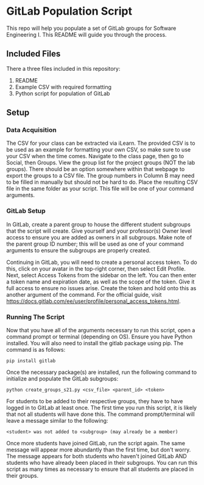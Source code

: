 # GitLab Population Script

This repo will help you populate a set of GitLab groups for Software Engineering I. This README will guide you through the process.

## Included Files

There a three files included in this repository:

1. README
2. Example CSV with required formatting
3. Python script for population of GitLab

## Setup

### Data Acquisition

The CSV for your class can be extracted via iLearn. The provided CSV is to be used as an example for formatting your own CSV, so make sure to use your CSV when the time comes. Navigate to the class page, then go to Social, then Groups. View the group list for the project groups (NOT the lab groups). There should be an option somewhere within that webpage to export the groups to a CSV file. The group numbers in Column B may need to be filled in manually but should not be hard to do. Place the resulting CSV file in the same folder as your script. This file will be one of your command arguments.

### GitLab Setup

In GitLab, create a parent group to house the different student subgroups that the script will create. Give yourself and your professor(s) Owner level access to ensure you are added as owners in all subgroups. Make note of the parent group ID number; this will be used as one of your command arguments to ensure the subgroups are properly created.

Continuing in GitLab, you will need to create a personal access token. To do this, click on your avatar in the top-right corner, then select Edit Profile. Next, select Access Tokens from the sidebar on the left. You can then enter a token name and expiration date, as well as the scope of the token. Give it full access to ensure no issues arise. Create the token and hold onto this as another argument of the command. For the official guide, visit https://docs.gitlab.com/ee/user/profile/personal_access_tokens.html. 

### Running The Script

Now that you have all of the arguments necessary to run this script, open a command prompt or terminal (depending on OS). Ensure you have Python installed. You will also need to install the gitlab package using pip. The command is as follows:

`pip install gitlab`

Once the necessary package(s) are installed, run the following command to initialize and populate the GitLab subgroups:

`python create_groups_s21.py <csv_file> <parent_id> <token>`

For students to be added to their respective groups, they have to have logged in to GitLab at least once. The first time you run this script, it is likely that not all students will have done this. The command prompt/terminal will leave a message similar to the following:

`<student> was not added to <subgroup> (may already be a member)`

Once more students have joined GitLab, run the script again. The same message will appear more abundantly than the first time, but don't worry. The message appears for both students who haven't joined GitLab AND students who have already been placed in their subgroups. You can run this script as many times as necessary to ensure that all students are placed in their groups.
